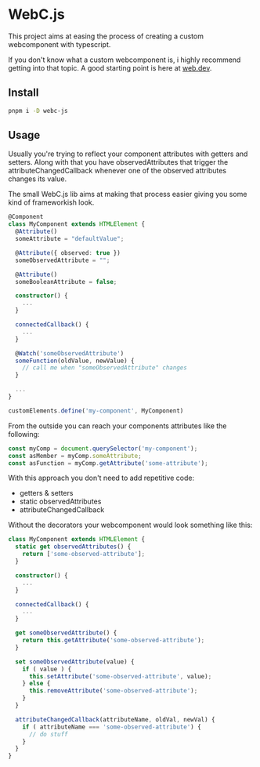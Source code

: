 # WebC.js

This project aims at easing the process of creating a custom webcomponent with typescript.

If you don't know what a custom webcomponent is, i highly recommend getting into that topic. A good starting point is here at [web.dev](https://web.dev/articles/custom-elements-v1).

## Install

```sh
pnpm i -D webc-js
```

## Usage

Usually you're trying to reflect your component attributes with getters and setters. Along with that you have observedAttributes that trigger the attributeChangedCallback whenever one of the observed attributes changes its value.

The small WebC.js lib aims at making that process easier giving you some kind of frameworkish look.

```ts
@Component
class MyComponent extends HTMLElement {
  @Attribute()
  someAttribute = "defaultValue";

  @Attribute({ observed: true })
  someObservedAttribute = "";

  @Attribute()
  someBooleanAttribute = false;

  constructor() {
    ...
  }

  connectedCallback() {
    ...
  }

  @Watch('someObservedAttribute')
  someFunction(oldValue, newValue) {
    // call me when "someObservedAttribute" changes
  }

  ...
}

customElements.define('my-component', MyComponent)
```

From the outside you can reach your components attributes like the following:

```ts
const myComp = document.querySelector('my-component');
const asMember = myComp.someAttribute;
const asFunction = myComp.getAttribute('some-attribute');
```

With this approach you don't need to add repetitive code:

- getters & setters
- static observedAttributes
- attributeChangedCallback

Without the decorators your webcomponent would look something like this:

```ts
class MyComponent extends HTMLElement {
  static get observedAttributes() {
    return ['some-observed-attribute'];
  }

  constructor() {
    ...
  }

  connectedCallback() {
    ...
  }

  get someObservedAttribute() {
    return this.getAttribute('some-observed-attribute');
  }

  set someObservedAttribute(value) {
    if ( value ) {
      this.setAttribute('some-observed-attribute', value);
    } else {
      this.removeAttribute('some-observed-attribute');
    }
  }

  attributeChangedCallback(attributeName, oldVal, newVal) {
    if ( attributeName === 'some-observed-attribute') {
      // do stuff
    }
  }
}
```
